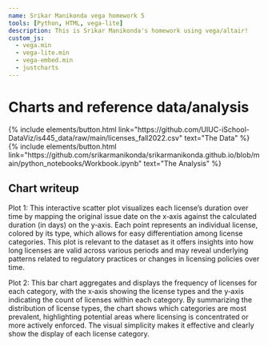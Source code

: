 ```yaml
---
name: Srikar Manikonda vega homework 5
tools: [Python, HTML, vega-lite]
description: This is Srikar Manikonda's homework using vega/altair!
custom_js:
  - vega.min
  - vega-lite.min
  - vega-embed.min
  - justcharts
---
```



# Charts and reference data/analysis

<vegachart schema-url="{{ site.baseurl }}/assets/json/saved_license_plot.json" style="width: 100%"></vegachart>

<div class="left">
{% include elements/button.html link="https://github.com/UIUC-iSchool-DataViz/is445_data/raw/main/licenses_fall2022.csv" text="The Data" %}
</div>

<div class="right">
{% include elements/button.html link="https://github.com/srikarmanikonda/srikarmanikonda.github.io/blob/main/python_notebooks/Workbook.ipynb" text="The Analysis" %}
</div>



## Chart writeup
Plot 1: This interactive scatter plot visualizes each license’s duration over time by mapping the original issue date on the x‑axis against the calculated duration (in days) on the y‑axis. Each point represents an individual license, colored by its type, which allows for easy differentiation among license categories. This plot is  relevant to the dataset as it offers insights into how long licenses are valid across various periods and may reveal underlying patterns related to regulatory practices or changes in licensing policies over time.

Plot 2: This bar chart aggregates and displays the frequency of licenses for each category, with the x‑axis showing the license types and the y‑axis indicating the count of licenses within each category. By summarizing the distribution of license types, the chart shows which categories are most prevalent, highlighting potential areas where licensing is concentrated or more actively enforced. The visual simplicity makes it  effective and clearly show the display of each license category.


